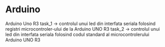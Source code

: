 # Arduino
Arduino Uno R3
task_1 -> controlul unui led din interfata seriala folosind registri microcontroler-ului de la Arduino UNO R3
task_2 -> controlul unui led din interfata seriala folosind codul standard al microcontrolerului Arduino UNO R3
